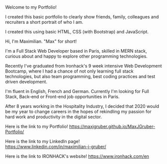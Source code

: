 Welcome to my Portfolio!

I created this basic portfolio to clearly show friends, family, colleagues and recruiters a short portrait of who I am.

I created this using basic HTML, CSS (with Bootstrap) and JavaScript.

Hi, I'm Maximilian. "Max" for short!

I'm a Full Stack Web Developer based in Paris, skilled in MERN stack, curious about and happy to explore other programming technologies.

Recently I've graduated from Ironhack's 9 week intensive Web Development Bootcamp, where I had a chance of not only learning full stack technologies, but also team programming, best coding practices and test driven development.

I'm fluent in English, French and German. Currently I'm looking for Full Stack, Back-end or Front-end job opportunities in Paris.

After 8 years working in the Hospitality Industry, I decided that 2020 would be my year to change careers in the hopes of rekindling my passion for hard work and productivity in the digital sector.


Here is the link to my Portfolio! https://maxjgruber.github.io/MaxJGruber-Portfolio/

Here is the link to my LinkedIn page! https://www.linkedin.com/in/maximilian-j-gruber/

Here is the link to IRONHACK's website! https://www.ironhack.com/en
